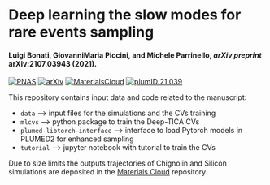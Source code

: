 # Deep learning the slow modes for rare events sampling
#### Luigi Bonati, GiovanniMaria Piccini, and Michele Parrinello, _arXiv preprint_ arXiv:2107.03943 (2021).

[![PNAS](https://img.shields.io/badge/PNAS-2021_118_(44)-blue)](https://doi.org/10.1073/pnas.2113533118)
[![arXiv](https://img.shields.io/badge/arXiv-2107.03943-critical)](https://arxiv.org/abs/2107.03943)
[![MaterialsCloud](https://img.shields.io/badge/MaterialsCloud-10.24435-lightgrey)](https://doi.org/10.24435/materialscloud:3g-9x)
[![plumID:21.039](https://www.plumed-nest.org/eggs/21/039/badge.svg)](https://www.plumed-nest.org/eggs/21/039/)

This repository contains input data and code related to the manuscript:

* `data` --> input files for the simulations and the CVs training
* `mlcvs` --> python package to train the Deep-TICA CVs
* `plumed-libtorch-interface` --> interface to load Pytorch models in PLUMED2 for enhanced sampling
* `tutorial` --> jupyter notebook with tutorial to train the CVs

Due to size limits the outputs trajectories of Chignolin and Silicon simulations are deposited in the [Materials Cloud](https://doi.org/10.24435/materialscloud:3g-9x) repository.
